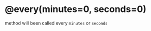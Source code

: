 @every(minutes=0, seconds=0)
============================

method will been called every `minutes` or `seconds`
